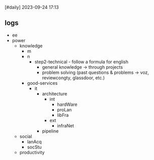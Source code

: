 [#daily]
2023-09-24
17:13
## logs
- ee
- power
	- knowledge
		- m
		- n
			- step2-technical - follow a formula for english
				- general knowledge -> through projects
				- problem solving (past questions & problems -> voz, reviewcongty, glassdoor, etc.)
		- good-services
			- it
				- architecture
					- int
						- hardWare
						- proLan
						- libFra
					- ext
						- infraNet
				- pipeline
	- social
		- lanAcq
		- socStu
	- productivity